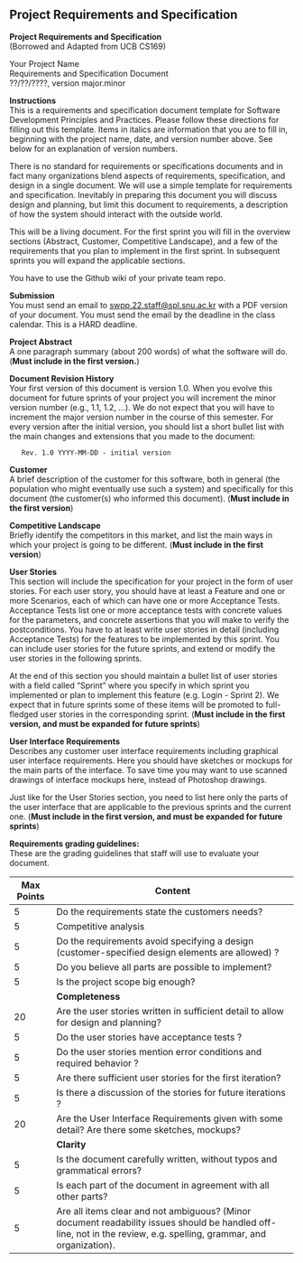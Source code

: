 ## Project Requirements and Specification

**Project Requirements and Specification**<br />
(Borrowed and Adapted from UCB CS169)

Your Project Name<br />
Requirements and Specification Document<br />
??/??/????, version major.minor

**Instructions**<br />
This is a requirements and specification document template for Software Development Principles and Practices. Please follow these directions for filling out this template. Items in italics are information that you are to fill in, beginning with the project name, date, and version number above. See below for an explanation of version numbers.

There is no standard for requirements or specifications documents and in fact many organizations blend aspects of requirements, specification, and design in a single document. We will use a simple template for requirements and specification. Inevitably in preparing this document you will discuss design and planning, but limit this document to requirements, a description of how the system should interact with the outside world.

This will be a living document. For the first sprint you will fill in the overview sections (Abstract, Customer, Competitive Landscape), and a few of the requirements that you plan to implement in the first sprint. In subsequent sprints you will expand the applicable sections.

You have to use the Github wiki of your private team repo.

**Submission**<br />
You must send an email to swpp.22.staff@spl.snu.ac.kr with a PDF version of your document.
You must send the email by the deadline in the class calendar. This is a HARD deadline.


**Project Abstract**<br />
A one paragraph summary (about 200 words) of what the software will do. (**Must include in the first version.**)

**Document Revision History**<br />
Your first version of this document is version 1.0. When you evolve this document for future sprints of your project you will increment the minor version number (e.g., 1.1, 1.2, ...). We do not expect that you will have to increment the major version number in the course of this semester. For every version after the initial version, you should list a short bullet list with the main changes and extensions that you made to the document:

       Rev. 1.0 YYYY-MM-DD - initial version

**Customer**<br />
A brief description of the customer for this software, both in general (the population who might eventually use such a system) and specifically for this document (the customer(s) who informed this document).  (**Must include in the first version**)


**Competitive Landscape**<br />
Briefly identify the competitors in this market, and list the main ways in which your project is going to be different.
(**Must include in the first version**)

**User Stories**<br />
This section will include the specification for your project in the form of user stories.
For each user story, you should have at least a Feature and one or more Scenarios, each of which can have one or more Acceptance Tests.
Acceptance Tests list one or more acceptance tests with concrete values for the parameters, and concrete assertions that you will make to verify the postconditions.
You have to at least write user stories in detail (including Acceptance Tests) for the features to be implemented by this sprint.
You can include user stories for the future sprints, and extend or modify the user stories in the following sprints.

At the end of this section you should maintain a bullet list of user stories with a field called “Sprint” where you specify in which sprint you implemented or plan to implement this feature (e.g. Login - Sprint 2).
We expect that in future sprints some of these items will be promoted to full-fledged user stories in the corresponding sprint.
(**Must include in the first version, and must be expanded for future sprints**)


**User Interface Requirements**<br />
Describes any customer user interface requirements including graphical user interface requirements. Here you should have sketches or mockups for the main parts of the interface. To save time you may want to use scanned drawings of interface mockups here, instead of Photoshop drawings.

Just like for the User Stories section, you need to list here only the parts of the user interface that are applicable to the previous sprints and the current one.
(**Must include in the first version, and must be expanded for future sprints**)


**Requirements grading guidelines:**<br />
These are the grading guidelines that staff will use to evaluate your document.


| Max Points | Content |
|------------|---------|
| 5 | Do the requirements state the customers needs? |
| 5 | Competitive analysis |
| 5 | Do the requirements avoid specifying a design (customer-specified design elements are allowed) ? |
| 5 | Do you believe all parts are possible to implement? |
| 5 | Is the project scope big enough? |
|   | **Completeness** |
| 20| Are the user stories written in sufficient detail to allow for design and planning? |
| 5 | Do the user stories have acceptance tests ? |
| 5 | Do the user stories mention error conditions and required behavior ? |
| 5 | Are there sufficient user stories for the first iteration? |
| 5 | Is there a discussion of the stories for future iterations ? |
| 20 | Are the User Interface Requirements given with some detail? Are there some sketches, mockups?|
| | **Clarity** |
| 5 | Is the document carefully written, without typos and grammatical errors? |
| 5 | Is each part of the document in agreement with all other parts? |
| 5 | Are all items clear and not ambiguous? (Minor document readability issues should be handled off-line, not in the review, e.g. spelling, grammar, and organization).|
